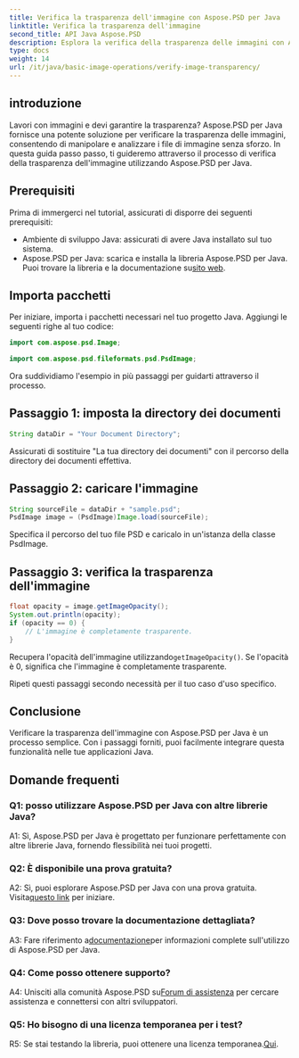 ```yaml
---
title: Verifica la trasparenza dell'immagine con Aspose.PSD per Java
linktitle: Verifica la trasparenza dell'immagine
second_title: API Java Aspose.PSD
description: Esplora la verifica della trasparenza delle immagini con Aspose.PSD per Java. Integrazione semplice, documentazione dettagliata ed eccellente supporto della community.
type: docs
weight: 14
url: /it/java/basic-image-operations/verify-image-transparency/
---
```

## introduzione

Lavori con immagini e devi garantire la trasparenza? Aspose.PSD per Java fornisce una potente soluzione per verificare la trasparenza delle immagini, consentendo di manipolare e analizzare i file di immagine senza sforzo. In questa guida passo passo, ti guideremo attraverso il processo di verifica della trasparenza dell'immagine utilizzando Aspose.PSD per Java.

## Prerequisiti

Prima di immergerci nel tutorial, assicurati di disporre dei seguenti prerequisiti:

- Ambiente di sviluppo Java: assicurati di avere Java installato sul tuo sistema.
-  Aspose.PSD per Java: scarica e installa la libreria Aspose.PSD per Java. Puoi trovare la libreria e la documentazione su[sito web](https://releases.aspose.com/psd/java/).

## Importa pacchetti

Per iniziare, importa i pacchetti necessari nel tuo progetto Java. Aggiungi le seguenti righe al tuo codice:

```java
import com.aspose.psd.Image;

import com.aspose.psd.fileformats.psd.PsdImage;
```

Ora suddividiamo l'esempio in più passaggi per guidarti attraverso il processo.

## Passaggio 1: imposta la directory dei documenti

```java
String dataDir = "Your Document Directory";
```

Assicurati di sostituire "La tua directory dei documenti" con il percorso della directory dei documenti effettiva.

## Passaggio 2: caricare l'immagine

```java
String sourceFile = dataDir + "sample.psd";
PsdImage image = (PsdImage)Image.load(sourceFile);
```

Specifica il percorso del tuo file PSD e caricalo in un'istanza della classe PsdImage.

## Passaggio 3: verifica la trasparenza dell'immagine

```java
float opacity = image.getImageOpacity();
System.out.println(opacity);
if (opacity == 0) {
    // L'immagine è completamente trasparente.
}
```

 Recupera l'opacità dell'immagine utilizzando`getImageOpacity()`. Se l'opacità è 0, significa che l'immagine è completamente trasparente.

Ripeti questi passaggi secondo necessità per il tuo caso d'uso specifico.

## Conclusione

Verificare la trasparenza dell'immagine con Aspose.PSD per Java è un processo semplice. Con i passaggi forniti, puoi facilmente integrare questa funzionalità nelle tue applicazioni Java.

## Domande frequenti

### Q1: posso utilizzare Aspose.PSD per Java con altre librerie Java?

A1: Sì, Aspose.PSD per Java è progettato per funzionare perfettamente con altre librerie Java, fornendo flessibilità nei tuoi progetti.

### Q2: È disponibile una prova gratuita?

 A2: Sì, puoi esplorare Aspose.PSD per Java con una prova gratuita. Visita[questo link](https://releases.aspose.com/) per iniziare.

### Q3: Dove posso trovare la documentazione dettagliata?

 A3: Fare riferimento a[documentazione](https://reference.aspose.com/psd/java/)per informazioni complete sull'utilizzo di Aspose.PSD per Java.

### Q4: Come posso ottenere supporto?

 A4: Unisciti alla comunità Aspose.PSD su[Forum di assistenza](https://forum.aspose.com/c/psd/34) per cercare assistenza e connettersi con altri sviluppatori.

### Q5: Ho bisogno di una licenza temporanea per i test?

 R5: Se stai testando la libreria, puoi ottenere una licenza temporanea.[Qui](https://purchase.aspose.com/temporary-license/).